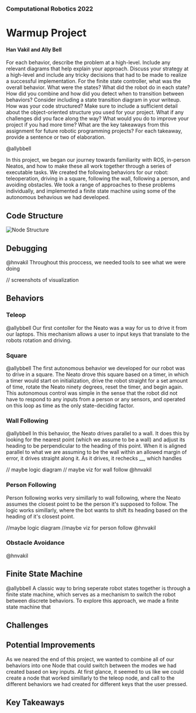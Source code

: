 ### Computational Robotics 2022

# Warmup Project
#### Han Vakil and Ally Bell

For each behavior, describe the problem at a high-level. Include any relevant diagrams that help explain your approach.  Discuss your strategy at a high-level and include any tricky decisions that had to be made to realize a successful implementation.
For the finite state controller, what was the overall behavior. What were the states? What did the robot do in each state? How did you combine and how did you detect when to transition between behaviors?  Consider including a state transition diagram in your writeup.
How was your code structured? Make sure to include a sufficient detail about the object-oriented structure you used for your project.
What if any challenges did you face along the way?
What would you do to improve your project if you had more time?
What are the key takeaways from this assignment for future robotic programming projects? For each takeaway, provide a sentence or two of elaboration.

@allybbell

In this project, we began our journey towards familiarity with ROS, in-person Neatos, and how to make these all work together through a series of executable tasks. We created the following behaviors for our robot: teleoperation, driving in a square, following the wall, following a person, and avoiding obstacles. We took a range of approaches to these problems individually, and implemented a finite state machine using some of the autonomous behavious we had developed.

## Code Structure

![Node Structure](https://docs.ros.org/en/foxy/_images/Nodes-TopicandService.gif)

## Debugging
@hnvakil
Throughout this proccess, we needed tools to see what we were doing 

// screenshots of visualization

## Behaviors
### Teleop

@allybbell
Our first contoller for the Neato was a way for us to drive it from our laptops. This mechanism allows a user to input keys that translate to the robots rotation and driving. 


### Square
@allybbell
The first autonomous behavior we developed for our robot was to drive in a square. The Neato drove this square based on a timer, in which a timer would start on initialization, drive the robot straight for a set amount of time, rotate the Neato ninety degrees, reset the timer, and begin again. This autonomous control was simple in the sense that the robot did not have to respond to any inputs from a person or any sensors, and operated on this loop as time as the only state-deciding factor. 

### Wall Following
@allybbell
In this behavior, the Neato drives parallel to a wall. It does this by looking for the nearest point (which we assume to be a wall) and adjust its heading to be perpendicular to the heading of this point. When it is aligned parallel to what we are assuming to be the wall within an allowed margin of error, it drives straight along it. As it drives, it rechecks __, which handles 

// maybe logic diagram
// maybe viz for wall follow @hnvakil


### Person Following
Person following works very simillarly to wall following, where the Neato assumes the closest point to be the person it's supposed to follow. The logic works simillarly, where the bot wants to shift its heading based on the heading of it's closest point. 

//maybe logic diagram
//maybe viz for person follow @hnvakil

### Obstacle Avoidance
@hnvakil

## Finite State Machine
@allybbell
A classic way to bring seperate robot states together is through a finite state machine, which serves as a mechanism to switch the robot between discrete behaviors. To explore this approach, we made a finite state machine that 


## Challenges

## Potential Improvements
As we neared the end of this project, we wanted to combine all of our behaviors into one Node that could switch between the modes we had created based on key inputs. At first glance, it seemed to us like we could create a node that worked simillarly to the teleop node, and call to the different behaviors we had created for different keys that the user pressed. 

## Key Takeaways
